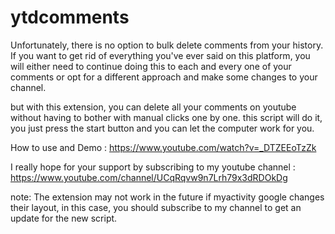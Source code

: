 # ytdcomments

Unfortunately, there is no option to bulk delete comments from your history. If you want to get rid of everything you've ever said on this platform, you will either need to continue doing this to each and every one of your comments or opt for a different approach and make some changes to your channel.

but with this extension, you can delete all your comments on youtube without having to bother with manual clicks one by one. this script will do it, you just press the start button and you can let the computer work for you. 

How to use and Demo : https://www.youtube.com/watch?v=_DTZEEoTzZk

I really hope for your support by subscribing to my youtube channel :
https://www.youtube.com/channel/UCqRqvw9n7Lrh79x3dRDOkDg

note: The extension may not work in the future if myactivity google changes their layout, in this case, you should subscribe to my channel to get an update for the new script.